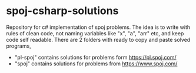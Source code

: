 # spoj-csharp-solutions
Repository for c# implementation of spoj problems. The idea is to write with rules of clean code, not naming variables like "x", "a", "arr" etc, and keep code self readable. There are 2 folders with ready to copy and paste solved programs,
- "pl-spoj" contains solutions for problems form https://pl.spoj.com/
- "spoj" contains solutions for problems from https://www.spoj.com/
